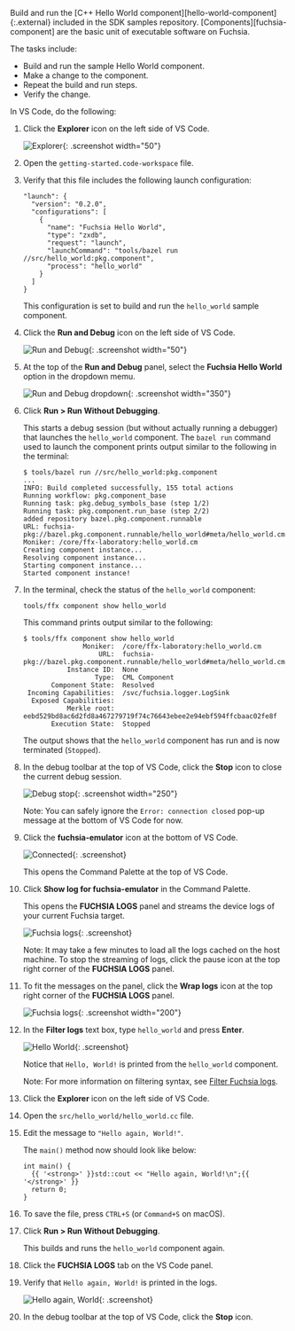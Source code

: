 Build and run the [C++ Hello World component][hello-world-component]{:.external}
included in the SDK samples repository. [Components][fuchsia-component] are the
basic unit of executable software on Fuchsia.

The tasks include:

- Build and run the sample Hello World component.
- Make a change to the component.
- Repeat the build and run steps.
- Verify the change.

In VS Code, do the following:

1. Click the **Explorer** icon on the left side of VS Code.

   ![Explorer](/docs/get-started/sdk/images/get-started-vscode-explorer-icon.png "The Explorer icon in VS Code"){: .screenshot width="50"}

1. Open the `getting-started.code-workspace` file.

1. Verify that this file includes the following launch configuration:

   ```none {:.devsite-disable-click-to-copy}
   "launch": {
     "version": "0.2.0",
     "configurations": [
       {
         "name": "Fuchsia Hello World",
         "type": "zxdb",
         "request": "launch",
         "launchCommand": "tools/bazel run //src/hello_world:pkg.component",
         "process": "hello_world"
       }
     ]
   }
   ```

   This configuration is set to build and run the `hello_world` sample
   component.

1. Click the **Run and Debug** icon on the left side of VS Code.

   ![Run and Debug](/docs/get-started/sdk/images/get-started-vscode-run-and-debug-icon-01.png "The Run and Debug icon in VS Code"){: .screenshot width="50"}

1. At the top of the **Run and Debug** panel, select the **Fuchsia Hello World**
   option in the dropdown memu.

   ![Run and Debug dropdown](/docs/get-started/sdk/images/get-started-vscode-run-and-debug-dropdown.png "The dropdown menu in the Run and Drop panel of VS Code"){: .screenshot width="350"}

1. Click **Run > Run Without Debugging**.

   This starts a debug session (but without actually running a debugger)
   that launches the `hello_world` component. The `bazel run` command used to
   launch the component prints output similar to the following in the terminal:

   ```none {:.devsite-disable-click-to-copy}
   $ tools/bazel run //src/hello_world:pkg.component
   ...
   INFO: Build completed successfully, 155 total actions
   Running workflow: pkg.component_base
   Running task: pkg.debug_symbols_base (step 1/2)
   Running task: pkg.component.run_base (step 2/2)
   added repository bazel.pkg.component.runnable
   URL: fuchsia-pkg://bazel.pkg.component.runnable/hello_world#meta/hello_world.cm
   Moniker: /core/ffx-laboratory:hello_world.cm
   Creating component instance...
   Resolving component instance...
   Starting component instance...
   Started component instance!
   ```

1. In the terminal, check the status of the `hello_world` component:

   ```posix-terminal
   tools/ffx component show hello_world
   ```

   This command prints output similar to the following:

   ```none {:.devsite-disable-click-to-copy}
   $ tools/ffx component show hello_world
                  Moniker:  /core/ffx-laboratory:hello_world.cm
                      URL:  fuchsia-pkg://bazel.pkg.component.runnable/hello_world#meta/hello_world.cm
              Instance ID:  None
                     Type:  CML Component
          Component State:  Resolved
    Incoming Capabilities:  /svc/fuchsia.logger.LogSink
     Exposed Capabilities:
              Merkle root:  eebd529bd8ac6d2fd8a467279719f74c76643ebee2e94ebf594ffcbaac02fe8f
          Execution State:  Stopped
   ```

   The output shows that the `hello_world` component has run and is now
   terminated (`Stopped`).

1. In the debug toolbar at the top of VS Code, click the **Stop** icon
   to close the current debug session.

   ![Debug stop](/docs/get-started/sdk/images/get-started-vscode-debug-stop-icon.png "The Stop icon in VS Code"){: .screenshot width="250"}

   Note: You can safely ignore the `Error: connection closed` pop-up message
   at the bottom of VS Code for now.

1. Click the **fuchsia-emulator** icon at the bottom of VS Code.

   ![Connected](/docs/get-started/sdk/images/get-started-vscode-connected-to-fuchsia-emulator.png "The fuchsia-emualtor icon at the bottom of VS Code"){: .screenshot}

   This opens the Command Palette at the top of VS Code.

1. Click **Show log for fuchsia-emulator** in the Command Palette.

   This opens the **FUCHSIA LOGS** panel and streams the device logs of
   your current Fuchsia target.

   ![Fuchsia logs](/docs/get-started/sdk/images/get-started-vscode-fuchsia-logs-panel.png "The Fuchsia logs panel in VS Code"){: .screenshot}

   Note: It may take a few minutes to load all the logs cached on the host
   machine. To stop the streaming of logs, click the
   <span class="material-icons">pause</span> icon at the top right corner of
   the **FUCHSIA LOGS** panel.

1. To fit the messages on the panel, click the **Wrap logs** icon
   at the top right corner of the **FUCHSIA LOGS** panel.

   ![Fuchsia logs](/docs/get-started/sdk/images/get-started-vscode-wrap-logs-icon.png "The Wrap logs icon in VS Code"){: .screenshot width="200"}

1. In the **Filter logs** text box, type `hello_world` and
   press **Enter**.

   ![Hello World](/docs/get-started/sdk/images/get-started-vscode-hello-world.png "Hello, World! shown in the Fuchsia logs panel of VS Code"){: .screenshot}

   Notice that `Hello, World!` is printed from the `hello_world` component.

   Note: For more information on filtering syntax, see
   [Filter Fuchsia logs][filter-vscode-logs].

1. Click the **Explorer** icon on the left side of VS Code.

1. Open the `src/hello_world/hello_world.cc` file.

1. Edit the message to `"Hello again, World!"`.

   The `main()` method now should look like below:

   ```none {:.devsite-disable-click-to-copy}
   int main() {
     {{ '<strong>' }}std::cout << "Hello again, World!\n";{{ '</strong>' }}
     return 0;
   }
   ```

1. To save the file, press `CTRL+S` (or `Command+S` on macOS).

1. Click **Run > Run Without Debugging**.

   This builds and runs the `hello_world` component again.

1. Click the **FUCHSIA LOGS** tab on the VS Code panel.

1. Verify that `Hello again, World!` is printed in the logs.

   ![Hello again, World](/docs/get-started/sdk/images/get-started-vscode-hello-again-world.png "Hello again, World! shown in the Fuchsia logs panel of VS Code"){: .screenshot}

1. In the debug toolbar at the top of VS Code, click the **Stop** icon.

<!-- Reference links -->

[filter-vscode-logs]: /docs/reference/tools/editors/vscode/fuchsia-ext-using.md#filter_fuchsia_logs
